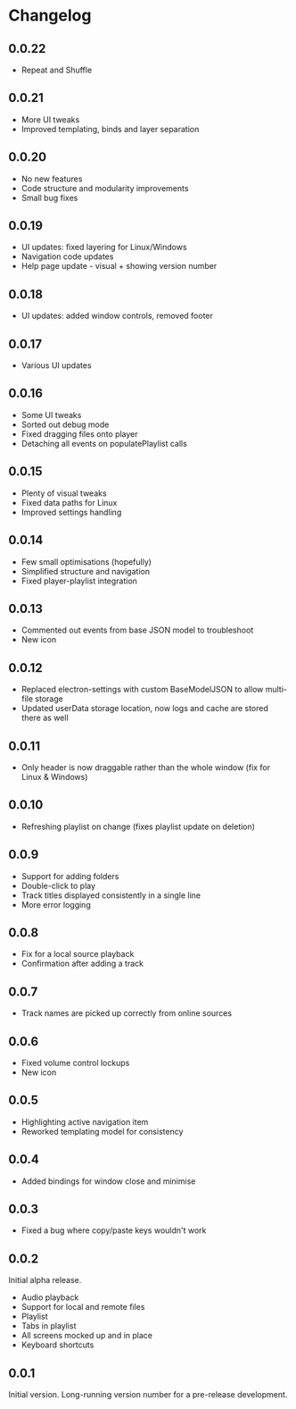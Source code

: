 # Changelog

## 0.0.22

* Repeat and Shuffle



## 0.0.21

* More UI tweaks
* Improved templating, binds and layer separation



## 0.0.20

* No new features
* Code structure and modularity improvements
* Small bug fixes



## 0.0.19

* UI updates: fixed layering for Linux/Windows
* Navigation code updates
* Help page update - visual + showing version number



## 0.0.18

* UI updates: added window controls, removed footer



## 0.0.17

* Various UI updates



## 0.0.16

* Some UI tweaks
* Sorted out debug mode
* Fixed dragging files onto player
* Detaching all events on populatePlaylist calls



## 0.0.15

* Plenty of visual tweaks
* Fixed data paths for Linux
* Improved settings handling



## 0.0.14

* Few small optimisations (hopefully)
* Simplified structure and navigation
* Fixed player-playlist integration



## 0.0.13

* Commented out events from base JSON model to troubleshoot
* New icon



## 0.0.12

* Replaced electron-settings with custom BaseModelJSON to allow multi-file storage
* Updated userData storage location, now logs and cache are stored there as well



## 0.0.11

* Only header is now draggable rather than the whole window (fix for Linux & Windows)



## 0.0.10

* Refreshing playlist on change (fixes playlist update on deletion)



## 0.0.9

* Support for adding folders
* Double-click to play
* Track titles displayed consistently in a single line
* More error logging



## 0.0.8

* Fix for a local source playback
* Confirmation after adding a track



## 0.0.7

* Track names are picked up correctly from online sources



## 0.0.6

* Fixed volume control lockups
* New icon



## 0.0.5

* Highlighting active navigation item
* Reworked templating model for consistency



## 0.0.4

* Added bindings for window close and minimise



## 0.0.3

* Fixed a bug where copy/paste keys wouldn't work



## 0.0.2

Initial alpha release.
* Audio playback
* Support for local and remote files
* Playlist
* Tabs in playlist
* All screens mocked up and in place
* Keyboard shortcuts



## 0.0.1

Initial version. Long-running version number for a pre-release development.
